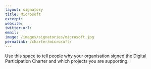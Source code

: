 ```yaml
---
layout: signatory
title: Microsoft
excerpt: 
website: 
twitter-url:
email: 
image: /images/signatories/microsoft.jpg
permalink: /charter/microsoft/
---
```


Use this space to tell people why your organisation signed the Digital Participation Charter and which projects you are supporting.